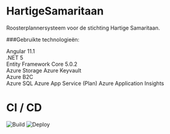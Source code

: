# HartigeSamaritaan
Roosterplannersysteem voor de stichting Hartige Samaritaan.

###Gebruikte technologieën:

Angular 11.1  
.NET 5  
Entity Framework Core 5.0.2  
Azure Storage
Azure Keyvault  
Azure B2C  
Azure SQL
Azure App Service (Plan)
Azure Application Insights

# CI / CD
![Build](https://github.com/Delta-N/HartigeSamaritaan/workflows/Build/badge.svg)
![Deploy](https://github.com/Delta-N/HartigeSamaritaan/workflows/Deploy/badge.svg)